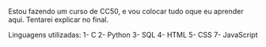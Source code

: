 Estou fazendo um curso de CC50, e vou colocar tudo oque eu aprender aqui. Tentarei explicar no final.

Linguagens utilizadas:
1- C
2- Python
3- SQL
4- HTML
5- CSS
7- JavaScript
